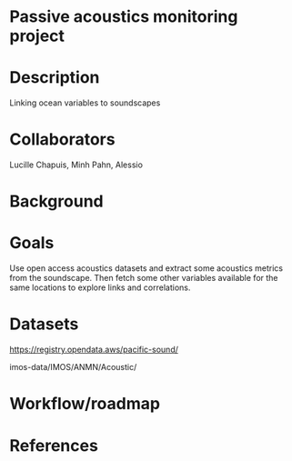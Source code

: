 # Passive acoustics monitoring project

# Description
Linking ocean variables to soundscapes

# Collaborators
Lucille Chapuis, Minh Pahn, Alessio 

# Background

# Goals
Use open access acoustics datasets and extract some acoustics metrics from the soundscape. Then fetch some other variables available for the same locations to explore links and correlations.

# Datasets
https://registry.opendata.aws/pacific-sound/

imos-data/IMOS/ANMN/Acoustic/

# Workflow/roadmap

# References
